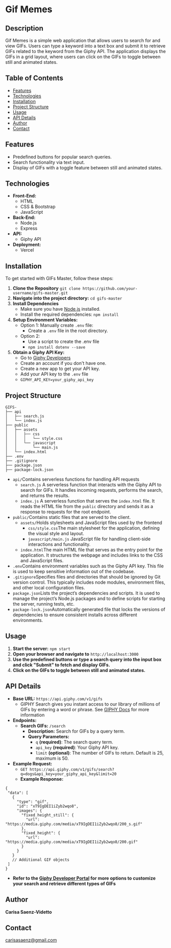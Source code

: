 # Gif Memes

## Description
Gif Memes is a simple web application that allows users to search for and view GIFs. Users can type a keyword into a text box and submit it to retrieve GIFs related to the keyword from the Giphy API. The application displays the GIFs in a grid layout, where users can click on the GIFs to toggle between still and animated states.

## Table of Contents
- [Features](#features)
- [Technologies](#technologies)
- [Installation](#installation)
- [Project Structure](#project-structure)
- [Usage](#usage)
- [API Details](#api-details)
- [Author](#author)
- [Contact](#contact)

## Features
* Predefined buttons for popular search queries.
* Search functionality via text input.
* Display of GIFs with a toggle feature between still and animated states.

## Technologies
* **Front-End:**
  * HTML
  * CSS & Bootstrap
  * JavaScript
* **Back-End:**
  * Node.js
  * Express
* **API:**
  * Giphy API
* **Deployment:**
  * Vercel

## Installation
To get started with GIFs Master, follow these steps:
1. **Clone the Repository**
   ``git clone https://github.com/your-username/gifs-master.git ``
2. **Navigate into the project directory:**
   ``cd gifs-master`` 
3. **Install Dependencies**
    - Make sure you have [Node.js](https://nodejs.org/) installed.
    - Install the required dependencies:
      ``npm install``
4. **Setup Environment Variables:**
   * Option 1: Manually create `.env` file:
     * Create a `.env` file in the root directory.
   * Option 2:
     * Use a script to create the .env file
     * `npm install dotenv --save`
5. **Obtain a Giphy API Key:**
   * Go to [Giphy Developers](https://developers.giphy.com/)
   * Create an account if you don't have one.
   * Create a new app to get your API key.
   * Add your API key to the `.env` file
   * `GIPHY_API_KEY=your_giphy_api_key`

## Project Structure
```
GIFS-
├── api
│   ├── search.js
│   └── index.js
├── public
│   ├── assets
│   │   ├── css
│   │   │   └── style.css
│   │   └── javascript
│   │       └── main.js
│   └── index.html
├── .env
├── .gitignore
├── package.json
├── package-lock.json
```
* `api/`Contains serverless functions for handling API requests
  * `search.js` A serverless function that interacts with the Giphy API to search for GIFs. It handles incoming requests, performs the search, and returns the results.
  * `index.js` A serverless function that serves the `index.html` file. It reads the HTML file from the `public` directory and sends it as a response to requests for the root endpoint.
* `public/`Contains static files that are served to the client.
  * `assets/`Holds stylesheets and JavaScript files used by the frontend
    * `css/style.css`The main stylesheet for the application, defining the visual style and layout.
    * `javascript/main.js` JavaScript file for handling client-side interactions and functionality.
  * `index.html`The main HTML file that serves as the entry point for the application. It structures the webpage and includes links to the CSS and JavaScript files.
* `.env`Contains environment variables such as the Giphy API key. This file is used to keep sensitive information out of the codebase.
* `.gitignore`Specifies files and directories that should be ignored by Git version control. This typically includes node modules, environment files, and other local configuration files.
* `package.json`Lists the project’s dependencies and scripts. It is used to manage the project’s Node.js packages and to define scripts for starting the server, running tests, etc.
* `package-lock.json`Automatically generated file that locks the versions of dependencies to ensure consistent installs across different environments.

## Usage
1. **Start the server:**
   `npm start`
2. **Open your browser and navigate to** `http://localhost:3000`
3. **Use the predefined buttons or type a search query into the input box and click "Submit" to fetch and display GIFs.**
4. **Click on the GIFs to toggle between still and animated states.**

## API Details
* **Base URL:** `https://api.giphy.com/v1/gifs`
  * GIPHY Search gives you instant access to our library of millions of GIFs by entering a word or phrase. See [GIPHY Docs](https://developers.giphy.com/docs/api/endpoint#trending) for more information
* **Endpoints:**
  * **Search GIFs:** `/search`
    * **Description:** Search for GIFs by a query term.
    * **Query Parameters:**
      * `q` **(required)**: The search query term.
      * `api_key` **(required)**: Your Giphy API key.
      * `limit` **(optional)**: The number of GIFs to return. Default is 25, maximum is 50.
* **Example Request:**
  * `GET https://api.giphy.com/v1/gifs/search?q=dogs&api_key=your_giphy_api_key&limit=20`
  * **Example Response:**
 ```
 {
  "data": [
    {
      "type": "gif",
      "id": "xT9IgDEI1iZyb2wqo8",
      "images": {
        "fixed_height_still": {
          "url": "https://media.giphy.com/media/xT9IgDEI1iZyb2wqo8/200_s.gif"
        },
        "fixed_height": {
          "url": "https://media.giphy.com/media/xT9IgDEI1iZyb2wqo8/200.gif"
        }
      }
    }
    // Additional GIF objects
  ]
}
```
* **Refer to the [Giphy Developer Portal](https://developers.giphy.com/docs/api/) for more options to customize your search and retrieve different types of GIFs**
## Author
**Carisa Saenz-Videtto**

## Contact
carisasaenz@gmail.com
